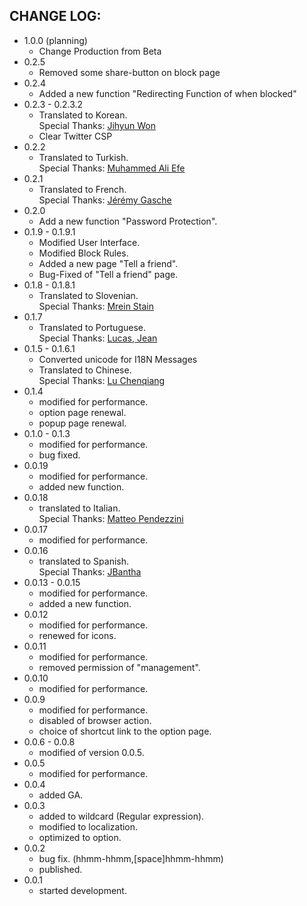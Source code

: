 CHANGE LOG:
-----------

- 1.0.0 (planning)
  - Change Production from Beta
- 0.2.5
  - Removed some share-button on block page
- 0.2.4
  - Added a new function "Redirecting Function of when blocked"
- 0.2.3 - 0.2.3.2
  - Translated to Korean.  
    Special Thanks: [Jihyun Won](https://twitter.com/WonZeeeeee)
  - Clear Twitter CSP
- 0.2.2
  - Translated to Turkish.  
    Special Thanks: [Muhammed Ali Efe](https://twitter.com/MAliEFE44)
- 0.2.1
  - Translated to French.  
    Special Thanks: [Jérémy Gasche](https://github.com/jeremygasche)
- 0.2.0
  - Add a new function "Password Protection".
- 0.1.9 - 0.1.9.1
  - Modified User Interface.
  - Modified Block Rules.
  - Added a new page "Tell a friend".
  - Bug-Fixed of "Tell a friend" page.
- 0.1.8 - 0.1.8.1
  - Translated to Slovenian.  
    Special Thanks: [Mrein Stain](https://www.facebook.com/profile.php?id=100003095811907)
- 0.1.7
  - Translated to Portuguese.  
    Special Thanks: [Lucas, Jean](https://twitter.com/aleattorium)
- 0.1.5 - 0.1.6.1
  - Converted unicode for I18N Messages
  - Translated to Chinese.  
    Special Thanks: [Lu Chenqiang](https://www.facebook.com/profile.php?id=100001646680506)
- 0.1.4
  - modified for performance.
  - option page renewal.
  - popup page renewal.
- 0.1.0 - 0.1.3
  - modified for performance.
  - bug fixed.
- 0.0.19
  - modified for performance.
  - added new function.
- 0.0.18
  - translated to Italian.  
    Special Thanks: [Matteo Pendezzini](http://www.facebook.com/matteo.pendezzini)
- 0.0.17
  - modified for performance.
- 0.0.16
  - translated to Spanish.  
    Special Thanks: [JBantha](http://twitter.com/JBantha)
- 0.0.13 - 0.0.15
  - modified for performance.
  - added a new function.
- 0.0.12
  - modified for performance.
  - renewed for icons.
- 0.0.11
  - modified for performance.
  - removed permission of "management".
- 0.0.10
  - modified for performance.
- 0.0.9
  - modified for performance.
  - disabled of browser action.
  - choice of shortcut link to the option page.
- 0.0.6 - 0.0.8
  - modified of version 0.0.5.
- 0.0.5
  - modified for performance.
- 0.0.4
  - added GA.
- 0.0.3
  - added to wildcard (Regular expression).
  - modified to localization.
  - optimized to option.
- 0.0.2
  - bug fix. (hhmm-hhmm,[space]hhmm-hhmm)
  - published.
- 0.0.1
  - started development.

